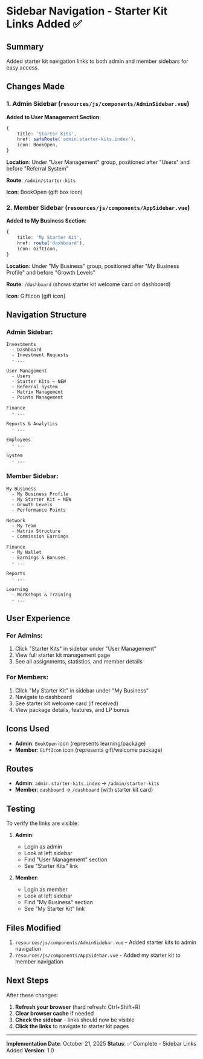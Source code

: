 # Sidebar Navigation - Starter Kit Links Added ✅

## Summary

Added starter kit navigation links to both admin and member sidebars for easy access.

## Changes Made

### 1. Admin Sidebar (`resources/js/components/AdminSidebar.vue`)

**Added to User Management Section**:
```typescript
{
    title: 'Starter Kits',
    href: safeRoute('admin.starter-kits.index'),
    icon: BookOpen,
}
```

**Location**: Under "User Management" group, positioned after "Users" and before "Referral System"

**Route**: `/admin/starter-kits`

**Icon**: BookOpen (gift box icon)

### 2. Member Sidebar (`resources/js/components/AppSidebar.vue`)

**Added to My Business Section**:
```typescript
{
    title: 'My Starter Kit',
    href: route('dashboard'),
    icon: GiftIcon,
}
```

**Location**: Under "My Business" group, positioned after "My Business Profile" and before "Growth Levels"

**Route**: `/dashboard` (shows starter kit welcome card on dashboard)

**Icon**: GiftIcon (gift icon)

## Navigation Structure

### Admin Sidebar:
```
Investments
  - Dashboard
  - Investment Requests
  - ...

User Management
  - Users
  - Starter Kits ← NEW
  - Referral System
  - Matrix Management
  - Points Management

Finance
  - ...

Reports & Analytics
  - ...

Employees
  - ...

System
  - ...
```

### Member Sidebar:
```
My Business
  - My Business Profile
  - My Starter Kit ← NEW
  - Growth Levels
  - Performance Points

Network
  - My Team
  - Matrix Structure
  - Commission Earnings

Finance
  - My Wallet
  - Earnings & Bonuses
  - ...

Reports
  - ...

Learning
  - Workshops & Training
  - ...
```

## User Experience

### For Admins:
1. Click "Starter Kits" in sidebar under "User Management"
2. View full starter kit management page
3. See all assignments, statistics, and member details

### For Members:
1. Click "My Starter Kit" in sidebar under "My Business"
2. Navigate to dashboard
3. See starter kit welcome card (if received)
4. View package details, features, and LP bonus

## Icons Used

- **Admin**: `BookOpen` icon (represents learning/package)
- **Member**: `GiftIcon` icon (represents gift/welcome package)

## Routes

- **Admin**: `admin.starter-kits.index` → `/admin/starter-kits`
- **Member**: `dashboard` → `/dashboard` (with starter kit card)

## Testing

To verify the links are visible:

1. **Admin**:
   - Login as admin
   - Look at left sidebar
   - Find "User Management" section
   - See "Starter Kits" link

2. **Member**:
   - Login as member
   - Look at left sidebar
   - Find "My Business" section
   - See "My Starter Kit" link

## Files Modified

1. `resources/js/components/AdminSidebar.vue` - Added starter kits to admin navigation
2. `resources/js/components/AppSidebar.vue` - Added my starter kit to member navigation

## Next Steps

After these changes:
1. **Refresh your browser** (hard refresh: Ctrl+Shift+R)
2. **Clear browser cache** if needed
3. **Check the sidebar** - links should now be visible
4. **Click the links** to navigate to starter kit pages

---

**Implementation Date**: October 21, 2025
**Status**: ✅ Complete - Sidebar Links Added
**Version**: 1.0
